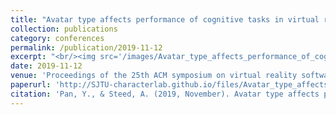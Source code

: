```yaml
---
title: "Avatar type affects performance of cognitive tasks in virtual reality"
collection: publications
category: conferences
permalink: /publication/2019-11-12
excerpt: "<br/><img src='/images/Avatar_type_affects_performance_of_cognitive_tasks_in_virtual_reality.png'>"
date: 2019-11-12
venue: 'Proceedings of the 25th ACM symposium on virtual reality software and technology'
paperurl: 'http://SJTU-characterlab.github.io/files/Avatar_type_affects_performance_of_cognitive_tasks_in_virtual_reality.pdf'
citation: 'Pan, Y., & Steed, A. (2019, November). Avatar type affects performance of cognitive tasks in virtual reality. In Proceedings of the 25th ACM symposium on virtual reality software and technology (pp. 1-4).'
---
```

